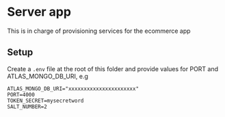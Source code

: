 # Server app

This is in charge of provisioning services for the ecommerce app

## Setup

Create a `.env` file at the root of this folder and provide values for PORT and ATLAS_MONGO_DB_URI, e.g

```
ATLAS_MONGO_DB_URI="xxxxxxxxxxxxxxxxxxxxxx"
PORT=4000
TOKEN_SECRET=mysecretword
SALT_NUMBER=2
```

